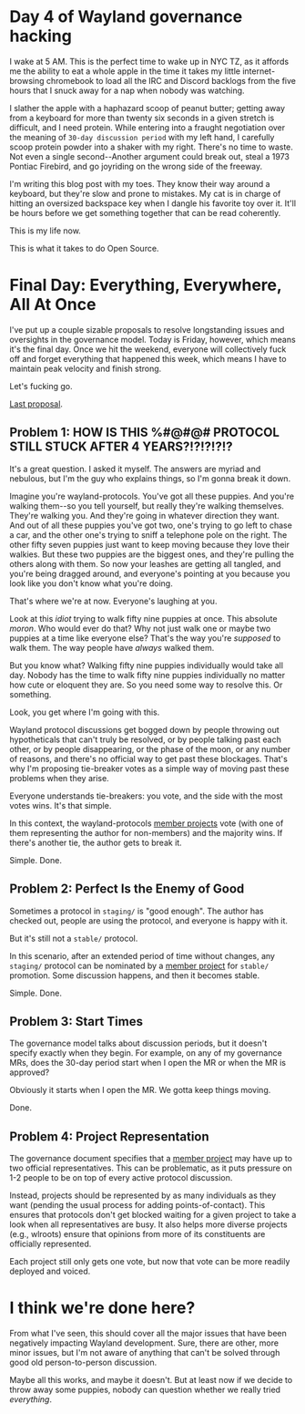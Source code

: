 # Day 4 of Wayland governance hacking
I wake at 5 AM. This is the perfect time to wake up in NYC TZ, as it affords me the ability to eat a whole
apple in the time it takes my little internet-browsing chromebook to load all the IRC and Discord backlogs from
the five hours that I snuck away for a nap when nobody was watching.

I slather the apple with a haphazard scoop of peanut butter; getting away from a keyboard for more than twenty six
seconds in a given stretch is difficult, and I need protein. While entering into a fraught negotiation over
the meaning of `30-day discussion period` with my left hand, I carefully scoop protein powder into a shaker with my right.
There's no time to waste. Not even a single second--Another argument could break out, steal a 1973 Pontiac Firebird, and
go joyriding on the wrong side of the freeway.

I'm writing this blog post with my toes. They know their way around a keyboard, but they're slow and prone to mistakes.
My cat is in charge of hitting an oversized backspace key when I dangle his favorite toy over it. It'll be hours
before we get something together that can be read coherently.

This is my life now.

This is what it takes to do Open Source.

# Final Day: Everything, Everywhere, All At Once
I've put up a couple sizable proposals to resolve longstanding issues and oversights in the governance model. Today is Friday,
however, which means it's the final day. Once we hit the weekend, everyone will collectively fuck off and forget everything
that happened this week, which means I have to maintain peak velocity and finish strong.

Let's fucking go.

[Last proposal](https://gitlab.freedesktop.org/wayland/wayland-protocols/-/merge_requests/342).

## Problem 1: HOW IS THIS %#$@$#@#$%%$ PROTOCOL STILL STUCK AFTER 4 YEARS?!?!?!?!?
It's a great question. I asked it myself. The answers are myriad and nebulous, but I'm the guy who explains things, so I'm gonna
break it down.

Imagine you're wayland-protocols. You've got all these puppies. And you're walking them--so you tell yourself, but really they're walking themselves.
They're walking you. And they're going in whatever direction they want. And out of all these puppies you've got two,
one's trying to go left to chase a car, and the other one's trying to sniff a telephone pole on the right. The other
fifty seven puppies just want to keep moving because they love their walkies. But these two puppies are the biggest ones,
and they're pulling the others along with them. So now your leashes are getting all tangled, and you're being dragged around,
and everyone's pointing at you because you look like you don't know what you're doing.

That's where we're at now. Everyone's laughing at you.

Look at this *idiot* trying to walk fifty nine puppies at once. This absolute *moron*. Who would ever do that? Why not just walk
one or maybe two puppies at a time like everyone else? That's the way you're *supposed* to walk them. The way people have *always* walked them.

But you know what? Walking fifty nine puppies individually would take all day. Nobody has the time to walk fifty nine puppies individually no
matter how cute or eloquent they are. So you need some way to resolve this. Or something.

Look, you get where I'm going with this.

Wayland protocol discussions get bogged down by people throwing out hypotheticals that can't truly be resolved, or by people talking past
each other, or by people disappearing, or the phase of the moon, or any number of reasons, and there's no official way to get
past these blockages. That's why I'm proposing tie-breaker votes as a simple way of moving past these problems when they arise.

Everyone understands tie-breakers: you vote, and the side with the most votes wins. It's that simple.

In this context, the wayland-protocols [member projects](https://gitlab.freedesktop.org/wayland/wayland-protocols/-/blob/main/MEMBERS.md)
vote (with one of them representing the author for non-members) and the majority wins. If there's another tie, the author gets to break it.

Simple. Done.

## Problem 2: Perfect Is the Enemy of Good
Sometimes a protocol in `staging/` is "good enough". The author has checked out, people are using the protocol,
and everyone is happy with it.

But it's still not a `stable/` protocol.

In this scenario, after an extended period of time without changes, any `staging/` protocol can be nominated by a
[member project](https://gitlab.freedesktop.org/wayland/wayland-protocols/-/blob/main/MEMBERS.md) for `stable/` promotion.
Some discussion happens, and then it becomes stable.

Simple. Done.

## Problem 3: Start Times
The governance model talks about discussion periods, but it doesn't specify exactly when they begin. For example, on any of my governance MRs,
does the 30-day period start when I open the MR or when the MR is approved?

Obviously it starts when I open the MR. We gotta keep things moving.

Done.

## Problem 4: Project Representation
The governance document specifies that a [member project](https://gitlab.freedesktop.org/wayland/wayland-protocols/-/blob/main/MEMBERS.md)
may have up to two official representatives. This can be problematic, as it puts pressure on 1-2 people to be on top of
every active protocol discussion.

Instead, projects should be represented by as many individuals as they want (pending the usual process for adding points-of-contact). This
ensures that protocols don't get blocked waiting for a given project to take a look when all representatives are busy. It also helps more diverse
projects (e.g., wlroots) ensure that opinions from more of its constituents are officially represented.

Each project still only gets one vote, but now that vote can be more readily deployed and voiced.

# I think we're done here?
From what I've seen, this should cover all the major issues that have been negatively impacting Wayland development. Sure, there are other,
more minor issues, but I'm not aware of anything that can't be solved through good old person-to-person discussion.

Maybe all this works, and maybe it doesn't. But at least now if we decide to throw away some puppies, nobody can question whether we
really tried *everything*.